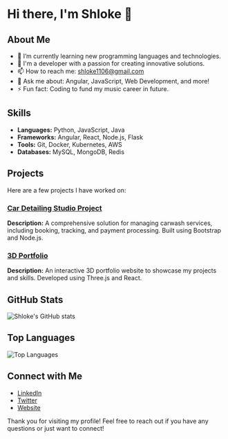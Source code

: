 # Hi there, I'm Shloke 👋

## About Me
- 🌱 I’m currently learning new programming languages and technologies.
- 💼 I'm a developer with a passion for creating innovative solutions.
- 📫 How to reach me: [shloke1106@gmail.com](mailto:shloke11062gmail.com)
- 💬 Ask me about: Angular, JavaScript, Web Development, and more!
- ⚡ Fun fact: Coding to fund my music career in future.

## Skills
- **Languages:** Python, JavaScript, Java
- **Frameworks:** Angular, React, Node.js, Flask
- **Tools:** Git, Docker, Kubernetes, AWS
- **Databases:** MySQL, MongoDB, Redis

## Projects
Here are a few projects I have worked on:

### [Car Detailing Studio Project](https://github.com/shloke07/carwash)
**Description:** A comprehensive solution for managing carwash services, including booking, tracking, and payment processing. Built using Bootstrap and Node.js.

### [3D Portfolio](https://github.com/shloke07/3d_portfolio)
**Description:** An interactive 3D portfolio website to showcase my projects and skills. Developed using Three.js and React.


## GitHub Stats
![Shloke's GitHub stats](https://github-readme-stats.vercel.app/api?username=shloke07&show_icons=true&theme=radical)

## Top Languages
![Top Languages](https://github-readme-stats.vercel.app/api/top-langs/?username=shloke07&layout=compact&theme=radical)

## Connect with Me
- [LinkedIn](https://linkedin.com/in/shlokem7)
- [Twitter](https://twitter.com/shloke07)
- [Website](https://threed-portfolio-8boe.onrender.com)

Thank you for visiting my profile! Feel free to reach out if you have any questions or just want to connect!
